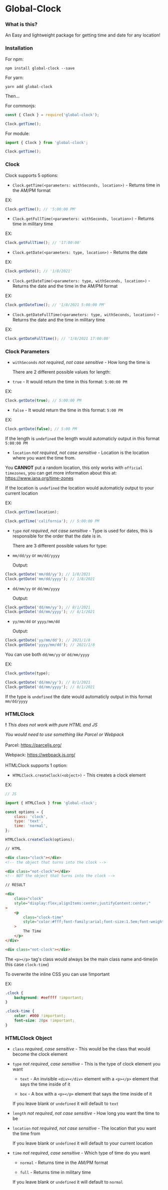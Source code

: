 # Global-Clock

### **What is this?**

An Easy and lightweight package for getting time and date for any location!

### **Installation**

For npm:

`npm install global-clock --save`

For yarn:

`yarn add global-clock`

Then...

For commonjs:

```js
const { Clock } = require('global-clock');

Clock.getTime();
```

For module:

```js
import { Clock } from 'global-clock';

Clock.getTime();
```

### **Clock**

Clock supports 5 options:

-   `Clock.getTime(<parameters: withSeconds, location>)` - Returns time in the AM/PM format

EX:

```js
Clock.getTime(); // '5:00:00 PM'
```

-   `Clock.getFullTime(<parameters: withSeconds, location>)` - Returns time in military time

EX:

```js
Clock.getFullTime(); // '17:00:00'
```

-   `Clock.getDate(<parameters: type, location>)` - Returns the date

EX:

```js
Clock.getDate(); // '1/8/2021'
```

-   `Clock.getDateTime(<parameters: type, withSeconds, location>)` - Returns the date and the time in the AM/PM format

EX:

```js
Clock.getDateTime(); // '1/8/2021 5:00:00 PM'
```

-   `Clock.getDateFullTime(<parameters: type, withSeconds, location>)` - Returns the date and the time in military time

EX:

```js
Clock.getDateFullTime(); // '1/8/2021 17:00:00'
```

### **Clock Parameters**

-   `withSeconds` _not required_, _not case sensitive_ - How long the time is

    There are 2 different possible values for length:

-   `true` - It would return the time in this format: `5:00:00 PM`

EX:

```js
Clock.getDate(true); // 5:00:00 PM
```

-   `false` - It would return the time in this format: `5:00 PM`

EX:

```js
Clock.getDate(false); // 5:00 PM
```

If the length is `undefined` the length would automaticly output in this format `5:00:00 PM`

-   `location` _not required_, _not case sensitive_ - Location is the location where you want the time from.

You **CANNOT** put a random location, this only works with `official timezones`, you can get more information about this at: https://www.iana.org/time-zones

If the location is `undefined` the location would automaticly output to your current location

EX:

```js
Clock.getTime(location);

Clock.getTime('california'); // 5:00:00 PM
```

-   `type` _not required_, _not case sensitive_ - Type is used for dates, this is responsible for the order that the date is in.

    There are 3 different possible values for type:

-   `mm/dd/yy` or `mm/dd/yyyy`

    Output:

```js
Clock.getDate('mm/dd/yy'); // 1/8/2021
Clock.getDate('mm/dd/yyyy'); // 1/8/2021
```

-   `dd/mm/yy` or `dd/mm/yyyy`

    Output:

```js
Clock.getDate('dd/mm/yy'); // 8/1/2021
Clock.getDate('dd/mm/yyyy'); // 8/1/2021
```

-   `yy/mm/dd` or `yyyy/mm/dd`

    Output:

```js
Clock.getDate('yy/mm/dd'); // 2021/1/8
Clock.getDate('yyyy/mm/dd'); // 2021/1/8
```

You can use both `dd/mm/yy` or `dd/mm/yyyy`

EX:

```js
Clock.getDate(type);

Clock.getDate('dd/mm/yy'); // 8/1/2021
Clock.getDate('dd/mm/yyyy'); // 8/1/2021
```

If the type is `undefined` the date would automaticly output in this format `mm/dd/yyyy`

### **HTMLClock**

**!** _This does not work with pure HTML and JS_

_You would need to use something like Parcel or Webpack_
<br/><br/>
Parcel: https://parceljs.org/

Webpack: https://webpack.js.org/
<br/><br/>
HTMLClock supports 1 option:

-   `HTMLClock.createClock(<object>)` - This creates a clock element

EX:

```js
// JS

import { HTMLClock } from 'global-clock';

const options = {
    class: 'clock',
    type: 'text',
    time: 'normal',
};

HTMLClock.createClock(options);
```

```html
// HTML

<div class="clock"></div>
<!-- the object that turns into the clock -->

<div class="not-clock"></div>
<!-- NOT the object that turns into the clock -->
```

```html
// RESULT

<div
    class="clock"
    style="display:flex;alignItems:center;justifyContent:center;"
>
    <p
        class="clock-time"
        style="color:#fff;font-family:arial;font-size:1.5em;font-weight:200;"
    >
        The Time
    </p>
</div>

<div class="not-clock"></div>
```

The `<p></p>` tag's class would always be the main class name and-time(in this case `clock-time`)

To overwrite the inline CSS you can use !important

EX:

```css
.clock {
    background: #eeffff !important;
}

.clock-time {
    color: #000 !important;
    font-size: 20px !important;
}
```

### **HTMLClock Object**

-   `class` _required_, _case sensitive_ - This would be the class that would become the clock element

-   `type` _not required_, _case sensitive_ - This is the type of clock element you want

    -   `text` - An invisible `<div></div>` element with a `<p></p>` element that says the time inside of it

    -   `box` - A box with a `<p></p>` element that says the time inside of it

    If you leave blank or `undefined` it will default to `text`

-   `length` _not required_, _not case sensitive_ - How long you want the time to be

-   `location` _not required_, _not case sensitive_ - The location that you want the time from

    If you leave blank or `undefined` it will default to your current location

-   `time` _not required_, _case sensitive_ - Which type of time do you want

    -   `normal` - Returns time in the AM/PM format

    -   `full` - Returns time in military time

    If you leave blank or `undefined` it will default to `normal`

